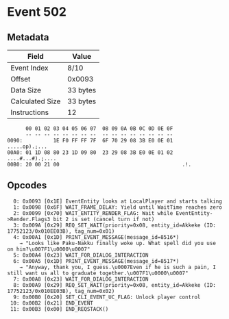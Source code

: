 # Event 502

## Metadata

| Field           | Value    |
|-----------------|----------|
| Event Index     | 8/10     |
| Offset          | 0x0093   |
| Data Size       | 33 bytes |
| Calculated Size | 33 bytes |
| Instructions    | 12       |

```
      00 01 02 03 04 05 06 07  08 09 0A 0B 0C 0D 0E 0F
      -- -- -- -- -- -- -- --  -- -- -- -- -- -- -- --
0090:          1E F0 FF FF 7F  6F 70 29 08 3B E0 0E 01     .....op).;...
00A0: 01 1D 08 80 23 1D 09 80  23 29 08 3B E0 0E 01 02  ....#...#).;....
00B0: 20 00 21 00                                        .!.            
```

## Opcodes

```
  0: 0x0093 [0x1E] EventEntity looks at LocalPlayer and starts talking
  1: 0x0098 [0x6F] WAIT_FRAME_DELAY: Yield until WaitTime reaches zero
  2: 0x0099 [0x70] WAIT_ENTITY_RENDER_FLAG: Wait while EventEntity->Render.Flags3 bit 2 is set (cancel turn if not)
  3: 0x009A [0x29] REQ_SET_WAIT(priority=0x08, entity_id=Akkeke (ID: 17752123/0x010EE03B), tag_num=0x01)
  4: 0x00A1 [0x1D] PRINT_EVENT_MESSAGE(message_id=8516*)
    → "Looks like Paku-Nakku finally woke up. What spell did you use on him?\u007F1\u0000\u0007"
  5: 0x00A4 [0x23] WAIT_FOR_DIALOG_INTERACTION
  6: 0x00A5 [0x1D] PRINT_EVENT_MESSAGE(message_id=8517*)
    → "Anyway, thank you, I guess.\u0007Even if he is such a pain, I still want us all to graduate together.\u007F1\u0000\u0007"
  7: 0x00A8 [0x23] WAIT_FOR_DIALOG_INTERACTION
  8: 0x00A9 [0x29] REQ_SET_WAIT(priority=0x08, entity_id=Akkeke (ID: 17752123/0x010EE03B), tag_num=0x02)
  9: 0x00B0 [0x20] SET_CLI_EVENT_UC_FLAG: Unlock player control
 10: 0x00B2 [0x21] END_EVENT
 11: 0x00B3 [0x00] END_REQSTACK()
```

